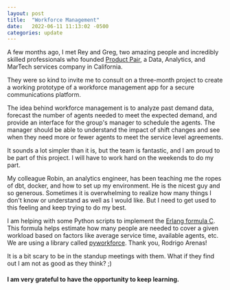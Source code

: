 ```yaml
---
layout: post
title:  "Workforce Management"
date:   2022-06-11 11:13:02 -0500
categories: update
---
```


A few months ago, I met Rey and Greg, two amazing people and incredibly skilled professionals who founded [Product Pair], a Data, Analytics, and MarTech services company in California.

They were so kind to invite me to consult on a three-month project to create a working prototype of a workforce management app for a secure communications platform.

The idea behind workforce management is to analyze past demand data, forecast the number of agents needed to meet the expected demand, and provide an interface for the group's manager to schedule the agents. The manager should be able to understand the impact of shift changes and see when they need more or fewer agents to meet the service level agreements.

It sounds a lot simpler than it is, but the team is fantastic, and I am proud to be part of this project. I will have to work hard on the weekends to do my part.

My colleague Robin, an analytics engineer, has been teaching me the ropes of dbt, docker, and how to set up my environment. He is the nicest guy and so generous. Sometimes it is overwhelming to realize how many things I don't know or understand as well as I would like. But I need to get used to this feeling and keep trying to do my best.

I am helping with some Python scripts to implement the [Erlang formula C]. This formula helps estimate how many people are needed to cover a given workload based on factors like average service time, available agents, etc. We are using a library called [pyworkforce]. Thank you, Rodrigo Arenas!

It is a bit scary to be in the standup meetings with them. What if they find out I am not as good as they think? ;)

#### I am very grateful to have the opportunity to keep learning.

[Product Pair]: https://www.productpair.co
[Erlang formula C]: https://en.wikipedia.org/wiki/Erlang_(unit)#Erlang_C_formula
[pyworkforce]: https://pypi.org/project/pyworkforce/